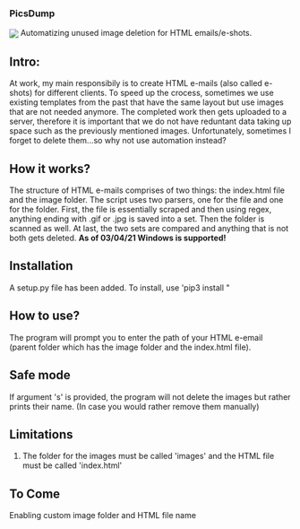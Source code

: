 ### PicsDump
<img src =https://i.imgur.com/wZBrupw.png align='center'>
Automatizing unused image deletion for HTML emails/e-shots.

## Intro:
At work, my main responsibily is to create HTML e-mails (also called e-shots) for different clients. To speed up the crocess, sometimes we use existing templates from the past that have the same layout but use images that are not needed anymore. The completed work then gets uploaded to a server, therefore it is important that we do not have reduntant data taking up space such as the previously mentioned images. Unfortunately, sometimes I forget to delete them...so why not use automation instead? 

## How it works?
The structure of HTML e-mails comprises of two things: the index.html file and the image folder. The script uses two parsers, one for the file and one for the folder. First, the file is essentially scraped and then using regex, anything ending with .gif or .jpg is saved into a set. Then the folder is scanned as well. At last, the two sets are compared and anything that is not both gets deleted. <b>As of 03/04/21 Windows is supported! </b>


## Installation
A setup.py file has been added. To install, use 'pip3 install <directory>" 

## How to use?
The program will prompt you to enter the path of your HTML e-email (parent folder which has the image folder and the index.html file). 

## Safe mode
If argument 's' is provided, the program will not delete the images but rather prints their name. (In case you would rather remove them manually)

## Limitations
1. The folder for the images must be called 'images' and the HTML file must be called 'index.html'

## To Come
Enabling custom image folder and HTML file name

